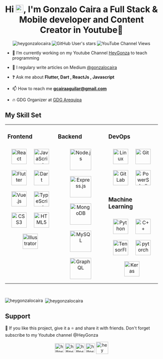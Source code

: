 <h1 align="center">Hi <img src="https://media.giphy.com/media/hvRJCLFzcasrR4ia7z/giphy.gif" width="25px" height="25px">, I'm Gonzalo Caira a Full Stack & Mobile developer and Content Creator in Youtube🚀 </h1>

<p align="center"> 
  <img src="https://komarev.com/ghpvc/?username=heygonzalocaira" alt="heygonzalocaira" /> 
  <img alt="GitHub User's stars" src="https://img.shields.io/github/stars/heygonzalocaira?style=social">
    <img alt="YouTube Channel Views" src="https://img.shields.io/youtube/channel/views/UC09ICbJMHMfceWhVLGiseSA?label=HeyGonza%20views&style=social">
</p>

- 🔭 I’m currently working on my Youtube Channel [HeyGonza](https://www.youtube.com/c/HeyGonza) to teach programming 

- 📝 I regulary write articles on Medium [@gonzalocaira](https://medium.com/@gonzalocaira)

- ❓ Ask me about **Flutter, Dart , ReactJs , Javascript**

- 📫 How to reach me **gcairaaguilar@gmail.com**
 
- 🔥 GDG Organizer at [GDG Arequipa](https://gdg.community.dev/gdg-arequipa/)
## My Skill Set  
<table><tr><td valign="top" width="33%">



### Frontend  
<div align="center">  
<img style="margin: 10px" src="https://profilinator.rishav.dev/skills-assets/react-original-wordmark.svg" alt="React" height="50" />  
<img style="margin: 10px" src="https://profilinator.rishav.dev/skills-assets/javascript-original.svg" alt="JavaScript" height="50" />  
<img style="margin: 10px" src="https://profilinator.rishav.dev/skills-assets/flutterio-icon.svg" alt="Flutter" height="50" />  
<img style="margin: 10px" src="https://profilinator.rishav.dev/skills-assets/dartlang-icon.svg" alt="Dart" height="50" />  
<img style="margin: 10px" src="https://profilinator.rishav.dev/skills-assets/vuejs-original-wordmark.svg" alt="Vue.js" height="50" />  
<img style="margin: 10px" src="https://profilinator.rishav.dev/skills-assets/typescript-original.svg" alt="TypeScript" height="50" />  
<img style="margin: 10px" src="https://profilinator.rishav.dev/skills-assets/css3-original-wordmark.svg" alt="CSS3" height="50" />  
<img style="margin: 10px" src="https://profilinator.rishav.dev/skills-assets/html5-original-wordmark.svg" alt="HTML5" height="50" />  
<img style="margin: 10px" src="https://profilinator.rishav.dev/skills-assets/adobe_illustrator-icon.svg" alt="Illustrator" height="50" />  
</div>

</td><td valign="top" width="33%">



### Backend  
<div align="center">  
<img style="margin: 10px" src="https://profilinator.rishav.dev/skills-assets/nodejs-original-wordmark.svg" alt="Node.js" height="70" />  
<img style="margin: 10px" src="https://profilinator.rishav.dev/skills-assets/express-original-wordmark.svg" alt="Express.js" height="70" />  
<img style="margin: 10px" src="https://profilinator.rishav.dev/skills-assets/mongodb-original-wordmark.svg" alt="MongoDB" height="70" />  
<img style="margin: 10px" src="https://profilinator.rishav.dev/skills-assets/mysql-original-wordmark.svg" alt="MySQL" height="70" />  
<img style="margin: 10px" src="https://profilinator.rishav.dev/skills-assets/graphql.png" alt="GraphQL" height="70" />  
</div>

</td><td valign="top" width="50%">



### DevOps  
<div align="center">  
<img style="margin: 10px" src="https://profilinator.rishav.dev/skills-assets/linux-original.svg" alt="Linux" height="50" />  
<img style="margin: 10px" src="https://profilinator.rishav.dev/skills-assets/git-scm-icon.svg" alt="Git" height="50" />  
<img style="margin: 10px" src="https://profilinator.rishav.dev/skills-assets/gitlab.svg" alt="GitLab" height="50" />  
<img style="margin: 10px" src="https://profilinator.rishav.dev/skills-assets/powershell.png" alt="PowerShell" height="50" />  
</div>  



### Machine Learning
  
<div align="center">  
<img style="margin: 10px" src="https://profilinator.rishav.dev/skills-assets/python-original.svg" alt="Python" height="50" />  
<img style="margin: 10px" src="https://profilinator.rishav.dev/skills-assets/cplusplus-original.svg" alt="C++" height="50" />  
<img style="margin: 10px" src="https://profilinator.rishav.dev/skills-assets/tensorflow-icon.svg" alt="TensorFlow" height="50" />  
<img style="margin: 10px" src="https://profilinator.rishav.dev/skills-assets/pytorch-icon.svg" alt="pytorch" height="50" />  
<img style="margin: 10px" src="https://profilinator.rishav.dev/skills-assets/keras.png" alt="Keras" height="50" />  
</div>

</table>  







  

<br/>  

<p><img align="left" src="https://github-readme-stats.vercel.app/api/top-langs/?username=heygonzalocaira&layout=compact&hide=html" alt="heygonzalocaira" /></p>
<p>&nbsp;<img align="center" src="https://github-readme-stats.vercel.app/api?username=heygonzalocaira&show_icons=true" alt="heygonzalocaira" /></p>

## Support

💙 If you like this project, give it a ⭐ and share it with friends. Don't forget subscribe to my Youtube channel @HeyGonza

<p align="center">
  <a href="https://www.linkedin.com/in/gonzalo-caira-aguilar/" target="blank"><img align="center" src="https://cdn-icons-png.flaticon.com/512/174/174857.png" alt="https://www.linkedin.com/in/gonzalo-caira-aguilar/" height="30" width="30" /></a>
<a href="https://twitter.com/heygonzalocaira" target="blank"><img align="center" src="https://cdn.computerhoy.com/sites/navi.axelspringer.es/public/styles/1200/public/media/image/2013/08/17981-logo-twitter.png?itok=Ba6ST1-S" alt="https://twitter.com/heygonzalocaira" height="30" width="30" /></a>
<a href="https://www.instagram.com/gonzalocaira/" target="blank"><img align="center" src="https://upload.wikimedia.org/wikipedia/commons/thumb/e/e7/Instagram_logo_2016.svg/2048px-Instagram_logo_2016.svg.png" alt="https://www.instagram.com/gonzalocaira/" height="30" width="30" /></a>
<a href="https://medium.com/@gonzalocaira" target="blank"><img align="center" src="https://cdn.jsdelivr.net/npm/simple-icons@3.0.1/icons/medium.svg" alt="https://medium.com/@gonzalocaira" height="30" width="30" /></a>
<a href="https://www.youtube.com/channel/UC09ICbJMHMfceWhVLGiseSA" target="blank"><img align="center" src="https://raw.githubusercontent.com/rahuldkjain/github-profile-readme-generator/master/src/images/icons/Social/youtube.svg" alt="hey mad scientist" height=40" width="40" /></a>

</p>
